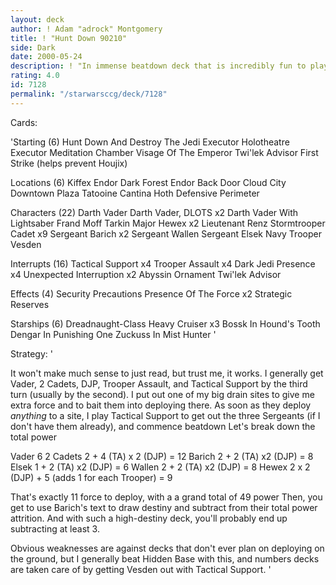 ```yaml
---
layout: deck
author: ! Adam "adrock" Montgomery
title: ! "Hunt Down 90210"
side: Dark
date: 2000-05-24
description: ! "In immense beatdown deck that is incredibly fun to play with and not all that expensive to make.  Went undefeated at San Diego Open and Alderaan Regional."
rating: 4.0
id: 7128
permalink: "/starwarsccg/deck/7128"
---
```

Cards: 

'Starting (6)
Hunt Down And Destroy The Jedi
Executor Holotheatre
Executor Meditation Chamber
Visage Of The Emperor
Twi'lek Advisor
First Strike (helps prevent Houjix)

Locations (6)
Kiffex
Endor Dark Forest
Endor Back Door
Cloud City Downtown Plaza
Tatooine Cantina
Hoth Defensive Perimeter

Characters (22)
Darth Vader
Darth Vader, DLOTS x2
Darth Vader With Lightsaber
Frand Moff Tarkin
Major Hewex x2
Lieutenant Renz
Stormtrooper Cadet x9
Sergeant Barich x2
Sergeant Wallen
Sergeant Elsek
Navy Trooper Vesden

Interrupts (16)
Tactical Support x4
Trooper Assault x4
Dark Jedi Presence x4
Unexpected Interruption x2
Abyssin Ornament
Twi'lek Advisor

Effects (4)
Security Precautions
Presence Of The Force x2
Strategic Reserves

Starships (6)
Dreadnaught-Class Heavy Cruiser x3
Bossk In Hound's Tooth
Dengar In Punishing One
Zuckuss In Mist Hunter '

Strategy: '

It won't make much sense to just read, but trust me, it works.  I
generally get Vader, 2 Cadets, DJP, Trooper Assault, and Tactical
Support by the third turn (usually by the second).  I put out one of my
big drain sites to give me extra force and to bait them into deploying
there.	As soon as they deploy *anything* to a site, I play Tactical
Support to get out the three Sergeants (if I don't have them already),
and commence beatdown	Let's break down the total power

Vader 6
2 Cadets 2 + 4 (TA) x 2 (DJP) = 12
Barich 2 + 2 (TA) x2 (DJP) = 8
Elsek 1 + 2 (TA) x2 (DJP) = 6
Wallen 2 + 2 (TA) x2 (DJP) = 8
Hewex 2 x 2 (DJP) + 5 (adds 1 for each Trooper) = 9

That's exactly 11 force to deploy, with a a grand total of 49 power
Then, you get to use Barich's text to draw destiny and subtract from
their total power attrition.  And with such a high-destiny deck, you'll
probably end up subtracting at least 3.

Obvious weaknesses are against decks that don't ever plan on deploying on the ground, but I generally beat Hidden Base with this, and numbers decks are taken care of by getting Vesden out with Tactical Support.
'
